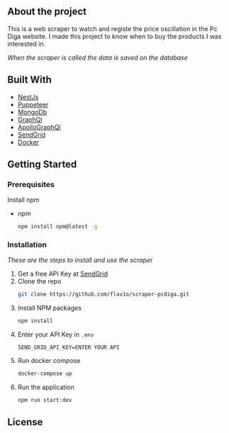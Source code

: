 ## About the project

This is a web scraper to watch and registe the price oscillation in the Pc Diga website. I made this project to know when to buy the products I was interested in.

*When the scraper is called the data is saved on the database*
## Built With

* [NestJs](https://nestjs.com/)
* [Puppeteer](https://pptr.dev/)
* [MongoDb](https://www.mongodb.com/)
* [GraphQl](https://graphql.org/)
* [ApolloGraphQl](https://www.apollographql.com/)
* [SendGrid](https://sendgrid.com/)
* [Docker](https://www.docker.com/)

<!-- GETTING STARTED -->
## Getting Started


### Prerequisites

Install npm
* npm
  ```sh
  npm install npm@latest -g
  ```

### Installation

_These are the steps to install and use the scraper_

1. Get a free API Key at [SendGrid](https://sendgrid.com/)
2. Clone the repo
   ```sh
   git clone https://github.com/flav1o/scraper-pcdiga.git
   ```
3. Install NPM packages
   ```sh
   npm install
   ```
4. Enter your API Key in `.env`
   ```env
   SEND_GRID_API_KEY=ENTER YOUR API
   ```
5. Run docker compose
    ```sh
    docker-compose up
    ```
6. Run the application
    ```sh
    npm run start:dev
    ```

## License
